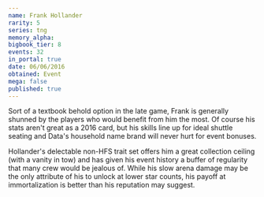 ```yaml
---
name: Frank Hollander
rarity: 5
series: tng
memory_alpha:
bigbook_tier: 8
events: 32
in_portal: true
date: 06/06/2016
obtained: Event
mega: false
published: true
---
```


Sort of a textbook behold option in the late game, Frank is generally shunned by the players who would benefit from him the most. Of course his stats aren't great as a 2016 card, but his skills line up for ideal shuttle seating and Data's household name brand will never hurt for event bonuses.

Hollander's delectable non-HFS trait set offers him a great collection ceiling (with a vanity in tow) and has given his event history a buffer of regularity that many crew would be jealous of. While his slow arena damage may be the only attribute of his to unlock at lower star counts, his payoff at immortalization is better than his reputation may suggest.
